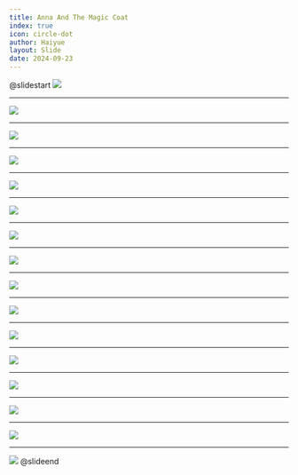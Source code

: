 ```yaml
---
title: Anna And The Magic Coat
index: true
icon: circle-dot
author: Haiyue
layout: Slide
date: 2024-09-23
---
```

 
@slidestart
![](/reading/english/Level-K/Anna%20And%20The%20Magic%20Coat/001.jpg)

---

![](/reading/english/Level-K/Anna%20And%20The%20Magic%20Coat/002.jpg)

---

![](/reading/english/Level-K/Anna%20And%20The%20Magic%20Coat/003.jpg)

---

![](/reading/english/Level-K/Anna%20And%20The%20Magic%20Coat/004.jpg)

---

![](/reading/english/Level-K/Anna%20And%20The%20Magic%20Coat/005.jpg)

---

![](/reading/english/Level-K/Anna%20And%20The%20Magic%20Coat/006.jpg)

---

![](/reading/english/Level-K/Anna%20And%20The%20Magic%20Coat/007.jpg)

---

![](/reading/english/Level-K/Anna%20And%20The%20Magic%20Coat/008.jpg)

---

![](/reading/english/Level-K/Anna%20And%20The%20Magic%20Coat/009.jpg)

---

![](/reading/english/Level-K/Anna%20And%20The%20Magic%20Coat/010.jpg)

---

![](/reading/english/Level-K/Anna%20And%20The%20Magic%20Coat/011.jpg)

---

![](/reading/english/Level-K/Anna%20And%20The%20Magic%20Coat/012.jpg)

---

![](/reading/english/Level-K/Anna%20And%20The%20Magic%20Coat/013.jpg)

---

![](/reading/english/Level-K/Anna%20And%20The%20Magic%20Coat/014.jpg)

---

![](/reading/english/Level-K/Anna%20And%20The%20Magic%20Coat/015.jpg)

---

![](/reading/english/Level-K/Anna%20And%20The%20Magic%20Coat/016.jpg)
@slideend